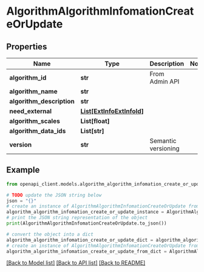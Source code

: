 # AlgorithmAlgorithmInfomationCreateOrUpdate


## Properties

Name | Type | Description | Notes
------------ | ------------- | ------------- | -------------
**algorithm_id** | **str** | From Admin API | 
**algorithm_name** | **str** |  | 
**algorithm_description** | **str** |  | 
**need_external** | [**List[ExtInfoExtInfoId]**](ExtInfoExtInfoId.md) |  | 
**algorithm_scales** | **List[float]** |  | 
**algorithm_data_ids** | **List[str]** |  | 
**version** | **str** | Semantic versioning | 

## Example

```python
from openapi_client.models.algorithm_algorithm_infomation_create_or_update import AlgorithmAlgorithmInfomationCreateOrUpdate

# TODO update the JSON string below
json = "{}"
# create an instance of AlgorithmAlgorithmInfomationCreateOrUpdate from a JSON string
algorithm_algorithm_infomation_create_or_update_instance = AlgorithmAlgorithmInfomationCreateOrUpdate.from_json(json)
# print the JSON string representation of the object
print(AlgorithmAlgorithmInfomationCreateOrUpdate.to_json())

# convert the object into a dict
algorithm_algorithm_infomation_create_or_update_dict = algorithm_algorithm_infomation_create_or_update_instance.to_dict()
# create an instance of AlgorithmAlgorithmInfomationCreateOrUpdate from a dict
algorithm_algorithm_infomation_create_or_update_from_dict = AlgorithmAlgorithmInfomationCreateOrUpdate.from_dict(algorithm_algorithm_infomation_create_or_update_dict)
```
[[Back to Model list]](../README.md#documentation-for-models) [[Back to API list]](../README.md#documentation-for-api-endpoints) [[Back to README]](../README.md)


